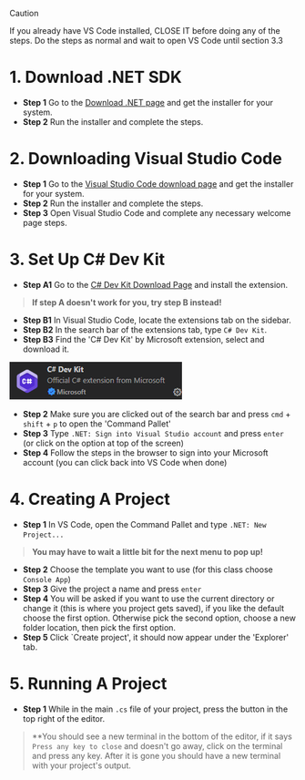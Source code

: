 > [!CAUTION]
> If you already have VS Code installed, CLOSE IT before doing any of the steps. Do the steps as normal and wait to open VS Code until section 3.3 

# 1. Download .NET SDK
- **Step 1** Go to the [Download .NET page](https://dotnet.microsoft.com/en-us/download) and get the installer for your system.
- **Step 2** Run the installer and complete the steps.

# 2. Downloading Visual Studio Code
- **Step 1** Go to the [Visual Studio Code download page](https://code.visualstudio.com/download) and get the installer for your system.
- **Step 2** Run the installer and complete the steps.
- **Step 3** Open Visual Studio Code and complete any necessary welcome page steps.

# 3. Set Up C# Dev Kit
- **Step A1** Go to the [C# Dev Kit Download Page](https://marketplace.visualstudio.com/items?itemName=ms-dotnettools.csdevkit) and install the extension.

> **If step A doesn't work for you, try step B instead!**

- **Step B1** In Visual Studio Code, locate the extensions tab on the sidebar.
- **Step B2** In the search bar of the extensions tab, type `C# Dev Kit`.
- **Step B3** Find the 'C# Dev Kit' by Microsoft extension, select and download it.

![Image of C# Dev Kit extension](Assets/Images/csharpdevkit.png)
‎ 
- **Step 2** Make sure you are clicked out of the search bar and press `cmd` + `shift` + `p` to open the 'Command Pallet'
- **Step 3** Type `.NET: Sign into Visual Studio account` and press `enter` (or click on the option at top of the screen)
- **Step 4** Follow the steps in the browser to sign into your Microsoft account (you can click back into VS Code when done)

# 4. Creating A Project
- **Step 1** In VS Code, open the Command Pallet and type `.NET: New Project...`
> **You may have to wait a little bit for the next menu to pop up!**

- **Step 2** Choose the template you want to use (for this class choose `Console App`)
- **Step 3** Give the project a name and press `enter`
- **Step 4** You will be asked if you want to use the current directory or change it (this is where you project gets saved), if you like the default choose the first option. Otherwise pick the second option, choose a new folder location, then pick the first option.
- **Step 5** Click `Create project', it should now appear under the 'Explorer' tab.

# 5. Running A Project
- **Step 1** While in the main `.cs` file of your project, press the button in the top right of the editor.
> **You should see a new terminal in the bottom of the editor, if it says `Press any key to close` and doesn't go away, click on the terminal and press any key. After it is gone you should have a new terminal with your project's output.
